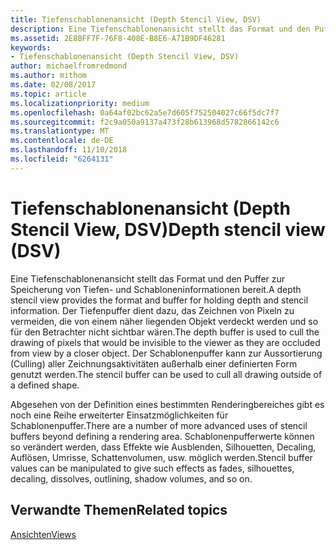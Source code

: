 ```yaml
---
title: Tiefenschablonenansicht (Depth Stencil View, DSV)
description: Eine Tiefenschablonenansicht stellt das Format und den Puffer zur Speicherung von Tiefen- und Schabloneninformationen bereit.
ms.assetid: 2E8BFF7F-76F8-408E-B8E6-A71B9DF46281
keywords:
- Tiefenschablonenansicht (Depth Stencil View, DSV)
author: michaelfromredmond
ms.author: mithom
ms.date: 02/08/2017
ms.topic: article
ms.localizationpriority: medium
ms.openlocfilehash: 0a64af02bc62a5e7d605f752504027c66f5dc7f7
ms.sourcegitcommit: f2c9a050a9137a473f28b613968d5782866142c6
ms.translationtype: MT
ms.contentlocale: de-DE
ms.lasthandoff: 11/10/2018
ms.locfileid: "6264131"
---
```

# <a name="depth-stencil-view-dsv"></a><span data-ttu-id="b9734-104">Tiefenschablonenansicht (Depth Stencil View, DSV)</span><span class="sxs-lookup"><span data-stu-id="b9734-104">Depth stencil view (DSV)</span></span>


<span data-ttu-id="b9734-105">Eine Tiefenschablonenansicht stellt das Format und den Puffer zur Speicherung von Tiefen- und Schabloneninformationen bereit.</span><span class="sxs-lookup"><span data-stu-id="b9734-105">A depth stencil view provides the format and buffer for holding depth and stencil information.</span></span> <span data-ttu-id="b9734-106">Der Tiefenpuffer dient dazu, das Zeichnen von Pixeln zu vermeiden, die von einem näher liegenden Objekt verdeckt werden und so für den Betrachter nicht sichtbar wären.</span><span class="sxs-lookup"><span data-stu-id="b9734-106">The depth buffer is used to cull the drawing of pixels that would be invisible to the viewer as they are occluded from view by a closer object.</span></span> <span data-ttu-id="b9734-107">Der Schablonenpuffer kann zur Aussortierung (Culling) aller Zeichnungsaktivitäten außerhalb einer definierten Form genutzt werden.</span><span class="sxs-lookup"><span data-stu-id="b9734-107">The stencil buffer can be used to cull all drawing outside of a defined shape.</span></span>

<span data-ttu-id="b9734-108">Abgesehen von der Definition eines bestimmten Renderingbereiches gibt es noch eine Reihe erweiterter Einsatzmöglichkeiten für Schablonenpuffer.</span><span class="sxs-lookup"><span data-stu-id="b9734-108">There are a number of more advanced uses of stencil buffers beyond defining a rendering area.</span></span> <span data-ttu-id="b9734-109">Schablonenpufferwerte können so verändert werden, dass Effekte wie Ausblenden, Silhouetten, Decaling, Auflösen, Umrisse, Schattenvolumen, usw. möglich werden.</span><span class="sxs-lookup"><span data-stu-id="b9734-109">Stencil buffer values can be manipulated to give such effects as fades, silhouettes, decaling, dissolves, outlining, shadow volumes, and so on.</span></span>

## <a name="span-idrelated-topicsspanrelated-topics"></a><span data-ttu-id="b9734-110"><span id="related-topics"></span>Verwandte Themen</span><span class="sxs-lookup"><span data-stu-id="b9734-110"><span id="related-topics"></span>Related topics</span></span>


[<span data-ttu-id="b9734-111">Ansichten</span><span class="sxs-lookup"><span data-stu-id="b9734-111">Views</span></span>](views.md)

 

 




